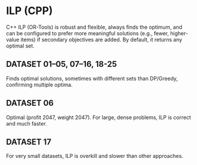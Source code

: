 # ILP (CPP)

C++ ILP (OR-Tools) is robust and flexible, always finds the optimum, and can be configured to prefer more meaningful solutions (e.g., fewer, higher-value items) if secondary objectives are added. By default, it returns any optimal set.

## DATASET 01–05, 07–16, 18-25

Finds optimal solutions, sometimes with different sets than DP/Greedy, confirming multiple optima.

## DATASET 06

Optimal (profit 2047, weight 2047). For large, dense problems, ILP is correct and much faster.

## DATASET 17

For very small datasets, ILP is overkill and slower than other approaches.
